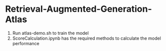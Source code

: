 # Retrieval-Augmented-Generation-Atlas

1) Run atlas-demo.sh to train the model
2) ScoreCalculation.ipynb has the required methods to calculate the model performance
